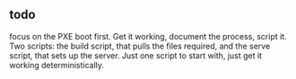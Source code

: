 ## todo

focus on the PXE boot first. Get it working, document the process, script it. Two scripts: the build script, that pulls the files required, and the serve script, that sets up the server.  Just one script to start with, just get it working deterministically.
